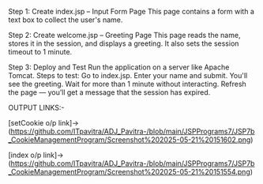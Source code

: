 Step 1: Create index.jsp – Input Form Page This page contains a form with a text box to collect the user's name.

Step 2: Create welcome.jsp – Greeting Page This page reads the name, stores it in the session, and displays a greeting. It also sets the session timeout to 1 minute.

Step 3: Deploy and Test Run the application on a server like Apache Tomcat. Steps to test: Go to index.jsp. Enter your name and submit. You'll see the greeting. Wait for more than 1 minute without interacting. Refresh the page — you’ll get a message that the session has expired.

OUTPUT LINKS:-

[setCookie o/p link]->(https://github.com/ITpavitra/ADJ_Pavitra-/blob/main/JSPPrograms7/JSP7b_CookieManagementProgram/Screenshot%202025-05-21%20151602.png)

[index o/p link]->(https://github.com/ITpavitra/ADJ_Pavitra-/blob/main/JSPPrograms7/JSP7b_CookieManagementProgram/Screenshot%202025-05-21%20151554.png)
